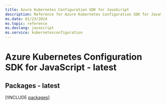 ```yaml
---
title: Azure Kubernetes Configuration SDK for JavaScript
description: Reference for Azure Kubernetes Configuration SDK for JavaScript
ms.date: 01/23/2024
ms.topic: reference
ms.devlang: javascript
ms.service: kubernetesconfiguration
---
```

# Azure Kubernetes Configuration SDK for JavaScript - latest
## Packages - latest
[!INCLUDE [packages](kubernetes-configuration-index.md)]